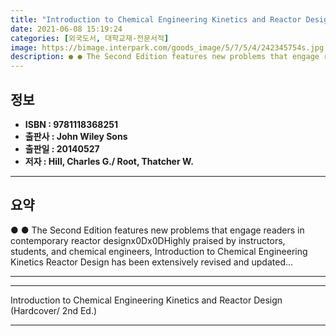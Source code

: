 ```yaml
---
title: "Introduction to Chemical Engineering Kinetics and Reactor Design (Hardcover/ 2nd Ed.)"
date: 2021-06-08 15:19:24
categories: [외국도서, 대학교재-전문서적]
image: https://bimage.interpark.com/goods_image/5/7/5/4/242345754s.jpg
description: ● ● The Second Edition features new problems that engage readers in contemporary reactor designx0Dx0DHighly praised by instructors, students, and chemical eng
---
```


## **정보**

- **ISBN : 9781118368251**
- **출판사 : John Wiley   Sons**
- **출판일 : 20140527**
- **저자 : Hill, Charles G./ Root, Thatcher W.**

------



## **요약**

●  ●  The Second Edition features new problems that engage readers in contemporary reactor designx0Dx0DHighly praised by instructors, students, and chemical engineers, Introduction to Chemical Engineering Kinetics  Reactor Design has been extensively revised and updated... 

------



------


Introduction to Chemical Engineering Kinetics and Reactor Design (Hardcover/ 2nd Ed.) 

------


